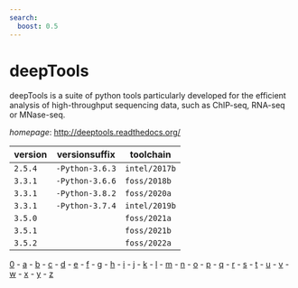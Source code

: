 ```yaml
---
search:
  boost: 0.5
---
```

# deepTools

deepTools is a suite of python tools particularly developed for the efficient analysis of  high-throughput sequencing data, such as ChIP-seq, RNA-seq or MNase-seq.

*homepage*: <http://deeptools.readthedocs.org/>

version | versionsuffix | toolchain
--------|---------------|----------
``2.5.4`` | ``-Python-3.6.3`` | ``intel/2017b``
``3.3.1`` | ``-Python-3.6.6`` | ``foss/2018b``
``3.3.1`` | ``-Python-3.8.2`` | ``foss/2020a``
``3.3.1`` | ``-Python-3.7.4`` | ``intel/2019b``
``3.5.0`` |  | ``foss/2021a``
``3.5.1`` |  | ``foss/2021b``
``3.5.2`` |  | ``foss/2022a``

[0](../0/index.md) - [a](../a/index.md) - [b](../b/index.md) - [c](../c/index.md) - [d](../d/index.md) - [e](../e/index.md) - [f](../f/index.md) - [g](../g/index.md) - [h](../h/index.md) - [i](../i/index.md) - [j](../j/index.md) - [k](../k/index.md) - [l](../l/index.md) - [m](../m/index.md) - [n](../n/index.md) - [o](../o/index.md) - [p](../p/index.md) - [q](../q/index.md) - [r](../r/index.md) - [s](../s/index.md) - [t](../t/index.md) - [u](../u/index.md) - [v](../v/index.md) - [w](../w/index.md) - [x](../x/index.md) - [y](../y/index.md) - [z](../z/index.md)

